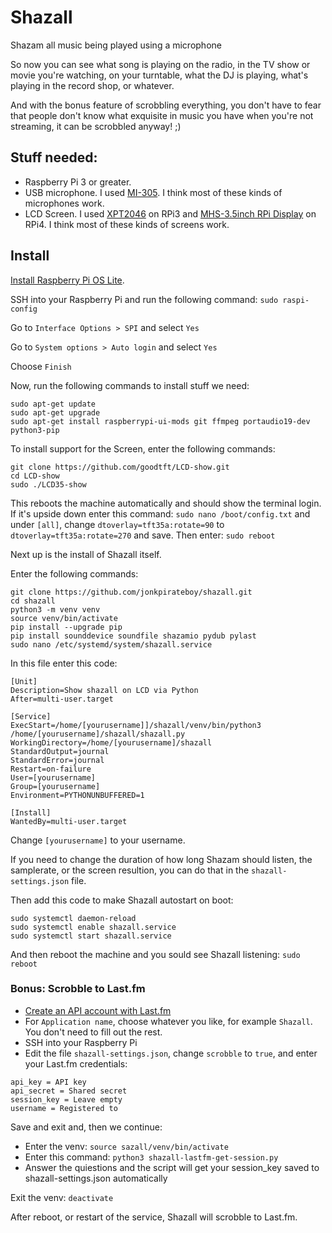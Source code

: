 # Shazall
Shazam all music being played using a microphone

So now you can see what song is playing on the radio, in the TV show or movie you're watching, on your turntable, what the DJ is playing, what's playing in the record shop, or whatever.

And with the bonus feature of scrobbling everything, you don't have to fear that people don't know what exquisite in music you have when you're not streaming, it can be scrobbled anyway! ;)

## Stuff needed:
* Raspberry Pi 3 or greater.
* USB microphone. I used [MI-305](https://www.amazon.eg/-/en/MI-305-Mini-USB-Microphone-Black/dp/B0994PFKDD). I think most of these kinds of microphones work.
* LCD Screen. I used [XPT2046](https://www.amazon.com/Resistive-compatible-Raspberry-Pi-Raspbian/dp/B00OZQS5NY) on RPi3 and [MHS-3.5inch RPi Display](https://www.lcdwiki.com/MHS-3.5inch_RPi_Display) on RPi4. I think most of these kinds of screens work.

## Install

[Install Raspberry Pi OS Lite](https://www.raspberrypi.com/documentation/computers/getting-started.html).

SSH into your Raspberry Pi and run the following command: `sudo raspi-config`

Go to `Interface Options > SPI` and select `Yes`

Go to `System options > Auto login` and select `Yes`

Choose `Finish`

Now, run the following commands to install stuff we need:

```
sudo apt-get update
sudo apt-get upgrade
sudo apt-get install raspberrypi-ui-mods git ffmpeg portaudio19-dev python3-pip
```

To install support for the Screen, enter the following commands:

```
git clone https://github.com/goodtft/LCD-show.git
cd LCD-show
sudo ./LCD35-show
```

This reboots the machine automatically and should show the terminal login. If it's upside down enter this command: `sudo nano /boot/config.txt` and under `[all]`, change `dtoverlay=tft35a:rotate=90` to `dtoverlay=tft35a:rotate=270` and save. Then enter: `sudo reboot`

Next up is the install of Shazall itself. 

Enter the following commands:

```
git clone https://github.com/jonkpirateboy/shazall.git
cd shazall
python3 -m venv venv
source venv/bin/activate
pip install --upgrade pip
pip install sounddevice soundfile shazamio pydub pylast
sudo nano /etc/systemd/system/shazall.service
```

In this file enter this code:
```
[Unit]
Description=Show shazall on LCD via Python
After=multi-user.target

[Service]
ExecStart=/home/[yourusername]]/shazall/venv/bin/python3 /home/[yourusername]/shazall/shazall.py
WorkingDirectory=/home/[yourusername]/shazall
StandardOutput=journal
StandardError=journal
Restart=on-failure
User=[yourusername]
Group=[yourusername]
Environment=PYTHONUNBUFFERED=1

[Install]
WantedBy=multi-user.target
```

Change `[yourusername]` to your username.

If you need to change the duration of how long Shazam should listen, the samplerate, or the screen resultion, you can do that in the `shazall-settings.json` file.

Then add this code to make Shazall autostart on boot:

```
sudo systemctl daemon-reload
sudo systemctl enable shazall.service
sudo systemctl start shazall.service
````

And then reboot the machine and you sould see Shazall listening: `sudo reboot`

### Bonus: Scrobble to Last.fm

* [Create an API account with Last.fm](https://www.last.fm/api/account/create)
* For `Application name`, choose whatever you like, for example `Shazall`. You don't need to fill out the rest.
* SSH into your Raspberry Pi 
* Edit the file `shazall-settings.json`, change `scrobble` to `true`, and enter your Last.fm credentials:

```
api_key = API key
api_secret = Shared secret
session_key = Leave empty
username = Registered to
````

Save and exit and, then we continue:

* Enter the venv: `source sazall/venv/bin/activate`
* Enter this command: `python3 shazall-lastfm-get-session.py`
* Answer the quiestions and the script will get your session_key saved to shazall-settings.json automatically

Exit the venv: `deactivate`

After reboot, or restart of the service, Shazall will scrobble to Last.fm. 

